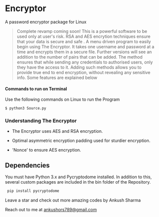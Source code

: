 # Encryptor
A password encryptor package for  Linux

>Complete revamp coming soon!
>This is a powerful software to be used only at user's risk.
>RSA and AES encrytion techniques ensure that your data is secure and safe . 
>A menu driven program to easily begin using The Encryptor.
>It takes one username and password at a time and encrypts them in a secure file. Further versions will see an addition to the number of pairs that can be added.
>The method ensures that while sending any credentials to authorised users, only they have the access to it.
>Adding such methods allows you to provide true end to end encryption, without revealing any sensitive info.
>Some features are explained below
#### Commands to run on Terminal
Use the following commands on Linux to run the Program
```sh
$ python3 Source.py 
```

### Understanding The Encryptor
  - The Encryptor uses AES and RSA encryption.

  - Optimal asymmetric encryption padding used for sturdier encryption.
  - 'Nonce' to ensure AES encryption.
  

## Dependencies
You must have Python 3.x and Pycryptodome installed. In addition to this, several custom packages are included in the bin folder of the Repository. 
```sh
 pip install pycryptodome 
 ```
 
 Leave a star and check out more amazing codes by Ankush Sharma

Reach out to me at ankushors789@gmail.com
